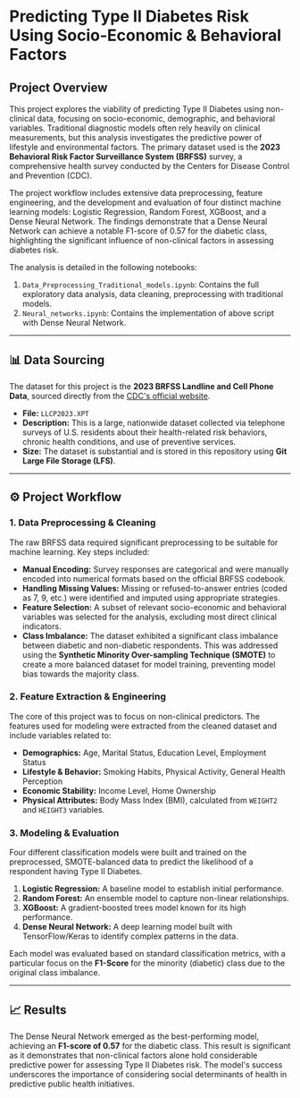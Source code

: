 # Predicting Type II Diabetes Risk Using Socio-Economic & Behavioral Factors

## Project Overview

This project explores the viability of predicting Type II Diabetes using non-clinical data, focusing on socio-economic, demographic, and behavioral variables. Traditional diagnostic models often rely heavily on clinical measurements, but this analysis investigates the predictive power of lifestyle and environmental factors. The primary dataset used is the **2023 Behavioral Risk Factor Surveillance System (BRFSS)** survey, a comprehensive health survey conducted by the Centers for Disease Control and Prevention (CDC).

The project workflow includes extensive data preprocessing, feature engineering, and the development and evaluation of four distinct machine learning models: Logistic Regression, Random Forest, XGBoost, and a Dense Neural Network. The findings demonstrate that a Dense Neural Network can achieve a notable F1-score of 0.57 for the diabetic class, highlighting the significant influence of non-clinical factors in assessing diabetes risk.

The analysis is detailed in the following notebooks:
1.  `Data_Preprocessing_Traditional_models.ipynb`: Contains the full exploratory data analysis, data cleaning, preprocessing with traditional models.
2.  `Neural_networks.ipynb`: Contains the implementation of above script with Dense Neural Network.

---

## 📊 Data Sourcing

The dataset for this project is the **2023 BRFSS Landline and Cell Phone Data**, sourced directly from the [CDC's official website](https://www.cdc.gov/brfss/annual_data/annual_2023.html).

* **File:** `LLCP2023.XPT`
* **Description:** This is a large, nationwide dataset collected via telephone surveys of U.S. residents about their health-related risk behaviors, chronic health conditions, and use of preventive services.
* **Size:** The dataset is substantial and is stored in this repository using **Git Large File Storage (LFS)**.

---

## ⚙️ Project Workflow

### 1. Data Preprocessing & Cleaning

The raw BRFSS data required significant preprocessing to be suitable for machine learning. Key steps included:
* **Manual Encoding:** Survey responses are categorical and were manually encoded into numerical formats based on the official BRFSS codebook.
* **Handling Missing Values:** Missing or refused-to-answer entries (coded as 7, 9, etc.) were identified and imputed using appropriate strategies.
* **Feature Selection:** A subset of relevant socio-economic and behavioral variables was selected for the analysis, excluding most direct clinical indicators.
* **Class Imbalance:** The dataset exhibited a significant class imbalance between diabetic and non-diabetic respondents. This was addressed using the **Synthetic Minority Over-sampling Technique (SMOTE)** to create a more balanced dataset for model training, preventing model bias towards the majority class.

### 2. Feature Extraction & Engineering

The core of this project was to focus on non-clinical predictors. The features used for modeling were extracted from the cleaned dataset and include variables related to:
* **Demographics:** Age, Marital Status, Education Level, Employment Status
* **Lifestyle & Behavior:** Smoking Habits, Physical Activity, General Health Perception
* **Economic Stability:** Income Level, Home Ownership
* **Physical Attributes:** Body Mass Index (BMI), calculated from `WEIGHT2` and `HEIGHT3` variables.

### 3. Modeling & Evaluation

Four different classification models were built and trained on the preprocessed, SMOTE-balanced data to predict the likelihood of a respondent having Type II Diabetes.

1.  **Logistic Regression:** A baseline model to establish initial performance.
2.  **Random Forest:** An ensemble model to capture non-linear relationships.
3.  **XGBoost:** A gradient-boosted trees model known for its high performance.
4.  **Dense Neural Network:** A deep learning model built with TensorFlow/Keras to identify complex patterns in the data.

Each model was evaluated based on standard classification metrics, with a particular focus on the **F1-Score** for the minority (diabetic) class due to the original class imbalance.

---

## 📈 Results

The Dense Neural Network emerged as the best-performing model, achieving an **F1-score of 0.57** for the diabetic class. This result is significant as it demonstrates that non-clinical factors alone hold considerable predictive power for assessing Type II Diabetes risk. The model's success underscores the importance of considering social determinants of health in predictive public health initiatives.
